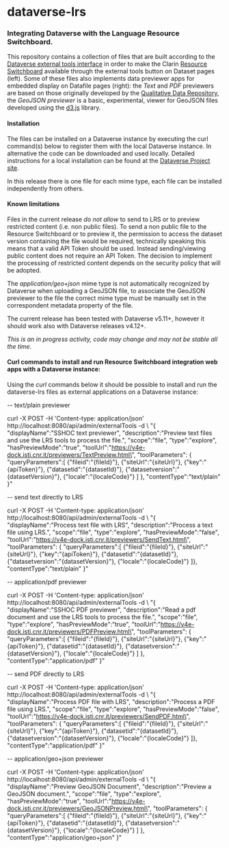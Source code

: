 # dataverse-lrs

### Integrating Dataverse with the Language Resource Switchboard.

This repository contains a collection of files that are built according to the [Dataverse external tools interface](https://guides.dataverse.org/en/latest/admin/external-tools.html) in order to make the Clarin [Resource Switchboard](https://switchboard.clarin.eu) available through the external tools button on Dataset pages (left). Some of these files also implements data previewer apps for embedded display on Datafile pages (right): the *Text* and *PDF* previewers are based on those originally developed by the  [Qualitative Data Repository](https://qdr.syr.edu), the *GeoJSON previewer* is a basic, experimental, viewer for GeoJSON files developed using the [d3.js](https://d3js.org) library.


#### Installation

The files can be installed on a Dataverse instance by executing the curl command(s) below to register them with the local Dataverse instance. In alternative the code can be downloaded and used locally. Detailed instructions for a local installation can be found at the [Dataverse Project site](https://guides.dataverse.org/en/latest/admin/external-tools.html#). 

In this release there is one file for each mime type, each file can be installed independently from others. 

#### Known limitations

Files in the current release *do not allow* to send to LRS or to preview restricted content (i.e. non public files). To send a  non public file to the Resource Switchboard or to preview it, the permission to access the dataset version containing the file would be required, technically speaking this means that a valid API Token should be used. Instead sending/viewing public content does not require an API Token. 
The decision to implement the processing of restricted content depends on the security policy that will be adopted.  

The *application/geo+json* mime type is not automatically recognized by Dataverse when uploading a GeoJSON file, to associate the GeoJSON previewer to the file the correct mime type must be manually set in the correspondent metadata property of the file.

The current release has been tested with Dataverse v5.11+, however it should work also with Dataverse releases v4.12+.

*This is an in progress activity, code may change and may not be stable all the time.* 

#### Curl commands to install and run Resource Switchboard integration web apps with a Dataverse instance:

Using the *curl* commands below it should be possible to install and run the dataverse-lrs files as external applications on a Dataverse instance:

-- text/plain previewer

curl -X POST -H 'Content-type: application/json' http://localhost:8080/api/admin/externalTools -d \ "{ \"displayName\":\"SSHOC text previewer\", \"description\":\"Preview text files and use the LRS tools to process the file.\", \"scope\":\"file\", \"type\":\"explore\", \"hasPreviewMode\":\"true\", \"toolUrl\":\"https://v4e-dock.isti.cnr.it/previewers/TextPreview.html\", \"toolParameters\": { \"queryParameters\":[ {\"fileid\":\"{fileId}\"}, {\"siteUrl\":\"{siteUrl}\"}, {\"key\":\"{apiToken}\"}, {\"datasetid\":\"{datasetId}\"}, {\"datasetversion\":\"{datasetVersion}\"}, {\"locale\":\"{localeCode}\"} ] }, \"contentType\":\"text/plain\" }"


-- send text directly to LRS

curl -X POST -H 'Content-type: application/json' http://localhost:8080/api/admin/externalTools -d \ "{ \"displayName\":\"Process text file with LRS\", \"description\":\"Process a text file using LRS.\", \"scope\":\"file\", \"type\":\"explore\", \"hasPreviewMode\":\"false\", \"toolUrl\":\"https://v4e-dock.isti.cnr.it/previewers/SendText.html\", \"toolParameters\": { \"queryParameters\":[ {\"fileid\":\"{fileId}\"}, {\"siteUrl\":\"{siteUrl}\"}, {\"key\":\"{apiToken}\"}, {\"datasetid\":\"{datasetId}\"}, {\"datasetversion\":\"{datasetVersion}\"}, {\"locale\":\"{localeCode}\"} ]}, \"contentType\":\"text/plain\" }"


-- application/pdf previewer

curl -X POST -H 'Content-type: application/json' http://localhost:8080/api/admin/externalTools -d \ "{ \"displayName\":\"SSHOC  PDF previewer\", \"description\":\"Read a pdf document and use the LRS tools to process the file.\", \"scope\":\"file\", \"type\":\"explore\", \"hasPreviewMode\":\"true\", \"toolUrl\":\"https://v4e-dock.isti.cnr.it/previewers/PDFPreview.html\", \"toolParameters\": { \"queryParameters\":[ {\"fileid\":\"{fileId}\"}, {\"siteUrl\":\"{siteUrl}\"}, {\"key\":\"{apiToken}\"}, {\"datasetid\":\"{datasetId}\"}, {\"datasetversion\":\"{datasetVersion}\"}, {\"locale\":\"{localeCode}\"} ] }, \"contentType\":\"application/pdf\" }"


-- send PDF directly to LRS

curl -X POST -H 'Content-type: application/json' http://localhost:8080/api/admin/externalTools -d \ "{ \"displayName\":\"Process PDF file with LRS\", \"description\":\"Process a PDF file using LRS.\", \"scope\":\"file\", \"type\":\"explore\", \"hasPreviewMode\":\"false\", \"toolUrl\":\"https://v4e-dock.isti.cnr.it/previewers/SendPDF.html\", \"toolParameters\": { \"queryParameters\":[ {\"fileid\":\"{fileId}\"}, {\"siteUrl\":\"{siteUrl}\"}, {\"key\":\"{apiToken}\"}, {\"datasetid\":\"{datasetId}\"}, {\"datasetversion\":\"{datasetVersion}\"}, {\"locale\":\"{localeCode}\"} ]}, \"contentType\":\"application/pdf\" }"

-- application/geo+json previewer

curl -X POST -H 'Content-type: application/json' http://localhost:8080/api/admin/externalTools -d \ "{ \"displayName\":\"Preview GeoJSON Document\", \"description\":\"Preview a GeoJSON document.\", \"scope\":\"file\", \"type\":\"explore\", \"hasPreviewMode\":\"true\", \"toolUrl\":\"https://v4e-dock.isti.cnr.it/previewers/GeoJSONPreview.html\", \"toolParameters\": { \"queryParameters\":[ {\"fileid\":\"{fileId}\"}, {\"siteUrl\":\"{siteUrl}\"}, {\"key\":\"{apiToken}\"}, {\"datasetid\":\"{datasetId}\"}, {\"datasetversion\":\"{datasetVersion}\"}, {\"locale\":\"{localeCode}\"} ] }, \"contentType\":\"application/geo+json\" }"

